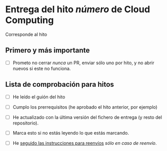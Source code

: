 # Entrega del hito *número* de Cloud Computing

Corresponde al hito <!-- incluir número del hito aquí -->


## Primero y más importante

* [ ] Prometo no cerrar *nunca* un PR, enviar sólo uno por hito, y no abrir 
 nuevos si este no funciona.


## Lista de comprobación para hitos

* [ ] He leído el guión del hito
* [ ] Cumplo los prerrequisitos (he aprobado el hito anterior, por ejemplo)
* [ ] He actualizado con la última versión del fichero de entrega (y resto del
      repositorio).
* [ ] Marca esto si no estás leyendo lo que estás marcando.
* [ ] He [seguido las instrucciones para reenvíos](http://jj.github.io/CC/documentos/proyecto/Reenvios) *sólo en caso de reenvío*.


